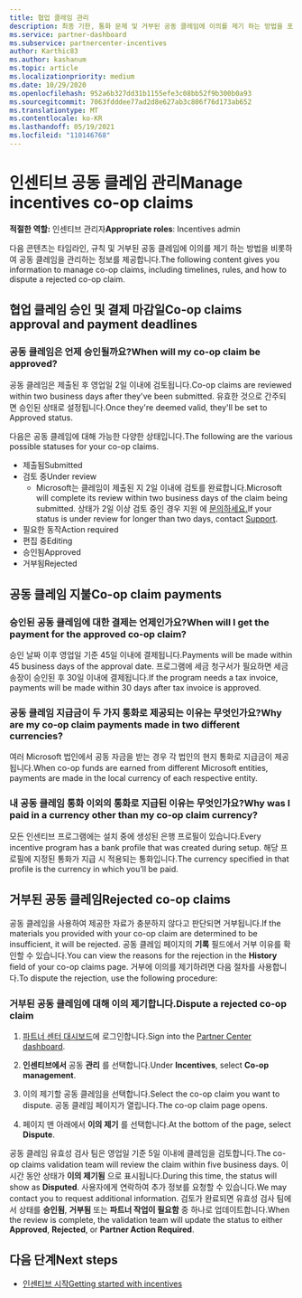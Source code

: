 ```yaml
---
title: 협업 클레임 관리
description: 최종 기한, 통화 문제 및 거부된 공동 클레임에 이의를 제기 하는 방법을 포함하여 공동 클레임 프로세스를 이해합니다.
ms.service: partner-dashboard
ms.subservice: partnercenter-incentives
author: Karthic83
ms.author: kashanum
ms.topic: article
ms.localizationpriority: medium
ms.date: 10/29/2020
ms.openlocfilehash: 952a6b327dd31b1155efe3c08bb52f9b300b0a93
ms.sourcegitcommit: 7063fdddee77ad2d8e627ab3c806f76d173ab652
ms.translationtype: MT
ms.contentlocale: ko-KR
ms.lasthandoff: 05/19/2021
ms.locfileid: "110146768"
---
```

# <a name="manage-incentives-co-op-claims"></a><span data-ttu-id="6ac45-103">인센티브 공동 클레임 관리</span><span class="sxs-lookup"><span data-stu-id="6ac45-103">Manage incentives co-op claims</span></span>

<span data-ttu-id="6ac45-104">**적절한 역할:** 인센티브 관리자</span><span class="sxs-lookup"><span data-stu-id="6ac45-104">**Appropriate roles**: Incentives admin</span></span>

<span data-ttu-id="6ac45-105">다음 콘텐츠는 타임라인, 규칙 및 거부된 공동 클레임에 이의를 제기 하는 방법을 비롯하여 공동 클레임을 관리하는 정보를 제공합니다.</span><span class="sxs-lookup"><span data-stu-id="6ac45-105">The following content gives you information to manage co-op claims, including timelines, rules, and how to dispute a rejected co-op claim.</span></span>

## <a name="co-op-claims-approval-and-payment-deadlines"></a><span data-ttu-id="6ac45-106">협업 클레임 승인 및 결제 마감일</span><span class="sxs-lookup"><span data-stu-id="6ac45-106">Co-op claims approval and payment deadlines</span></span>

### <a name="when-will-my-co-op-claim-be-approved"></a><span data-ttu-id="6ac45-107">공동 클레임은 언제 승인될까요?</span><span class="sxs-lookup"><span data-stu-id="6ac45-107">When will my co-op claim be approved?</span></span>

<span data-ttu-id="6ac45-108">공동 클레임은 제출된 후 영업일 2일 이내에 검토됩니다.</span><span class="sxs-lookup"><span data-stu-id="6ac45-108">Co-op claims are reviewed within two business days after they've been submitted.</span></span> <span data-ttu-id="6ac45-109">유효한 것으로 간주되면 승인된 상태로 설정됩니다.</span><span class="sxs-lookup"><span data-stu-id="6ac45-109">Once they're deemed valid, they'll be set to Approved status.</span></span>  

<span data-ttu-id="6ac45-110">다음은 공동 클레임에 대해 가능한 다양한 상태입니다.</span><span class="sxs-lookup"><span data-stu-id="6ac45-110">The following are the various possible statuses for your co-op claims.</span></span>

- <span data-ttu-id="6ac45-111">제출됨</span><span class="sxs-lookup"><span data-stu-id="6ac45-111">Submitted</span></span>
- <span data-ttu-id="6ac45-112">검토 중</span><span class="sxs-lookup"><span data-stu-id="6ac45-112">Under review</span></span>
  - <span data-ttu-id="6ac45-113">Microsoft는 클레임이 제출된 지 2일 이내에 검토를 완료합니다.</span><span class="sxs-lookup"><span data-stu-id="6ac45-113">Microsoft will complete its review within two business days of the claim being submitted.</span></span> <span data-ttu-id="6ac45-114">상태가 2일 이상 검토 중인 경우 지원 에 [문의하세요.](https://partner.microsoft.com/dashboard/support/incentives/servicerequests?category=incentives)</span><span class="sxs-lookup"><span data-stu-id="6ac45-114">If your status is under review for longer than two days, contact [Support](https://partner.microsoft.com/dashboard/support/incentives/servicerequests?category=incentives).</span></span>
- <span data-ttu-id="6ac45-115">필요한 동작</span><span class="sxs-lookup"><span data-stu-id="6ac45-115">Action required</span></span>
- <span data-ttu-id="6ac45-116">편집 중</span><span class="sxs-lookup"><span data-stu-id="6ac45-116">Editing</span></span>
- <span data-ttu-id="6ac45-117">승인됨</span><span class="sxs-lookup"><span data-stu-id="6ac45-117">Approved</span></span>
- <span data-ttu-id="6ac45-118">거부됨</span><span class="sxs-lookup"><span data-stu-id="6ac45-118">Rejected</span></span>

## <a name="co-op-claim-payments"></a><span data-ttu-id="6ac45-119">공동 클레임 지불</span><span class="sxs-lookup"><span data-stu-id="6ac45-119">Co-op claim payments</span></span>

### <a name="when-will-i-get-the-payment-for-the-approved-co-op-claim"></a><span data-ttu-id="6ac45-120">승인된 공동 클레임에 대한 결제는 언제인가요?</span><span class="sxs-lookup"><span data-stu-id="6ac45-120">When will I get the payment for the approved co-op claim?</span></span>

<span data-ttu-id="6ac45-121">승인 날짜 이후 영업일 기준 45일 이내에 결제됩니다.</span><span class="sxs-lookup"><span data-stu-id="6ac45-121">Payments will be made within 45 business days of the approval date.</span></span> <span data-ttu-id="6ac45-122">프로그램에 세금 청구서가 필요하면 세금 송장이 승인된 후 30일 이내에 결제됩니다.</span><span class="sxs-lookup"><span data-stu-id="6ac45-122">If the program needs a tax invoice, payments will be made within 30 days after tax invoice is approved.</span></span>

### <a name="why-are-my-co-op-claim-payments-made-in-two-different-currencies"></a><span data-ttu-id="6ac45-123">공동 클레임 지급금이 두 가지 통화로 제공되는 이유는 무엇인가요?</span><span class="sxs-lookup"><span data-stu-id="6ac45-123">Why are my co-op claim payments made in two different currencies?</span></span>

<span data-ttu-id="6ac45-124">여러 Microsoft 법인에서 공동 자금을 받는 경우 각 법인의 현지 통화로 지급금이 제공됩니다.</span><span class="sxs-lookup"><span data-stu-id="6ac45-124">When co-op funds are earned from different Microsoft entities, payments are made in the local currency of each respective entity.</span></span>  

### <a name="why-was-i-paid-in-a-currency-other-than-my-co-op-claim-currency"></a><span data-ttu-id="6ac45-125">내 공동 클레임 통화 이외의 통화로 지급된 이유는 무엇인가요?</span><span class="sxs-lookup"><span data-stu-id="6ac45-125">Why was I paid in a currency other than my co-op claim currency?</span></span>

<span data-ttu-id="6ac45-126">모든 인센티브 프로그램에는 설치 중에 생성된 은행 프로필이 있습니다.</span><span class="sxs-lookup"><span data-stu-id="6ac45-126">Every incentive program has a bank profile that was created during setup.</span></span> <span data-ttu-id="6ac45-127">해당 프로필에 지정된 통화가 지급 시 적용되는 통화입니다.</span><span class="sxs-lookup"><span data-stu-id="6ac45-127">The currency specified in that profile is the currency in which you’ll be paid.</span></span>

## <a name="rejected-co-op-claims"></a><span data-ttu-id="6ac45-128">거부된 공동 클레임</span><span class="sxs-lookup"><span data-stu-id="6ac45-128">Rejected co-op claims</span></span>

<span data-ttu-id="6ac45-129">공동 클레임을 사용하여 제공한 자료가 충분하지 않다고 판단되면 거부됩니다.</span><span class="sxs-lookup"><span data-stu-id="6ac45-129">If the materials you provided with your co-op claim are determined to be insufficient, it will be rejected.</span></span> <span data-ttu-id="6ac45-130">공동 클레임 페이지의 **기록** 필드에서 거부 이유를 확인할 수 있습니다.</span><span class="sxs-lookup"><span data-stu-id="6ac45-130">You can view the reasons for the rejection in the **History** field of your co-op claims page.</span></span> <span data-ttu-id="6ac45-131">거부에 이의를 제기하려면 다음 절차를 사용합니다.</span><span class="sxs-lookup"><span data-stu-id="6ac45-131">To dispute the rejection, use the following procedure:</span></span>

### <a name="dispute-a-rejected-co-op-claim"></a><span data-ttu-id="6ac45-132">거부된 공동 클레임에 대해 이의 제기합니다.</span><span class="sxs-lookup"><span data-stu-id="6ac45-132">Dispute a rejected co-op claim</span></span>

1. <span data-ttu-id="6ac45-133">[파트너 센터 대시보드](https://partner.microsoft.com/dashboard/)에 로그인합니다.</span><span class="sxs-lookup"><span data-stu-id="6ac45-133">Sign into the [Partner Center dashboard](https://partner.microsoft.com/dashboard/).</span></span>

2. <span data-ttu-id="6ac45-134">**인센티브에서** 공동 **관리** 를 선택합니다.</span><span class="sxs-lookup"><span data-stu-id="6ac45-134">Under **Incentives**, select **Co-op management**.</span></span>

3. <span data-ttu-id="6ac45-135">이의 제기할 공동 클레임을 선택합니다.</span><span class="sxs-lookup"><span data-stu-id="6ac45-135">Select the co-op claim you want to dispute.</span></span> <span data-ttu-id="6ac45-136">공동 클레임 페이지가 열립니다.</span><span class="sxs-lookup"><span data-stu-id="6ac45-136">The co-op claim page opens.</span></span>

4. <span data-ttu-id="6ac45-137">페이지 맨 아래에서 **이의 제기** 를 선택합니다.</span><span class="sxs-lookup"><span data-stu-id="6ac45-137">At the bottom of the page, select **Dispute**.</span></span>

<span data-ttu-id="6ac45-138">공동 클레임 유효성 검사 팀은 영업일 기준 5일 이내에 클레임을 검토합니다.</span><span class="sxs-lookup"><span data-stu-id="6ac45-138">The co-op claims validation team will review the claim within five business days.</span></span> <span data-ttu-id="6ac45-139">이 시간 동안 상태가 **이의 제기됨** 으로 표시됩니다.</span><span class="sxs-lookup"><span data-stu-id="6ac45-139">During this time, the status will show as **Disputed**.</span></span> <span data-ttu-id="6ac45-140">사용자에게 연락하여 추가 정보를 요청할 수 있습니다.</span><span class="sxs-lookup"><span data-stu-id="6ac45-140">We may contact you to request additional information.</span></span> <span data-ttu-id="6ac45-141">검토가 완료되면 유효성 검사 팀에서 상태를 **승인됨**, **거부됨** 또는 **파트너 작업이 필요함** 중 하나로 업데이트합니다.</span><span class="sxs-lookup"><span data-stu-id="6ac45-141">When the review is complete, the validation team will update the status to either **Approved**, **Rejected**, or **Partner Action Required**.</span></span>

## <a name="next-steps"></a><span data-ttu-id="6ac45-142">다음 단계</span><span class="sxs-lookup"><span data-stu-id="6ac45-142">Next steps</span></span>

- [<span data-ttu-id="6ac45-143">인센티브 시작</span><span class="sxs-lookup"><span data-stu-id="6ac45-143">Getting started with incentives</span></span>](incentives-get-started-intro.md)
